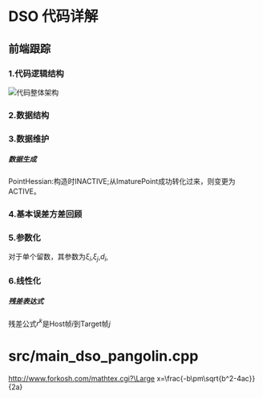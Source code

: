 
<script type="text/javascript" src="http://cdn.mathjax.org/mathjax/latest/MathJax.js?config=default"></script>

# DSO 代码详解

## 前端跟踪

### 1.代码逻辑结构
![代码整体架构](https://github.com/MRwangmaomao/VSLAM/blob/master/DSO/pic/code_structure.png)

### 2.数据结构

### 3.数据维护

##### 数据生成  
PointHessian:构造时INACTIVE;从ImaturePoint成功转化过来，则变更为ACTIVE。
### 4.基本误差方差回顾

### 5.参数化  
对于单个留数，其参数为$\xi_i$,$\xi_j$,$d_i$,

### 6.线性化  
##### 残差表达式  
 残差公式$r^k$是Host帧$i$到Target帧$j$


# src/main_dso_pangolin.cpp

http://www.forkosh.com/mathtex.cgi?\Large x=\frac{-b\pm\sqrt{b^2-4ac}}{2a}
